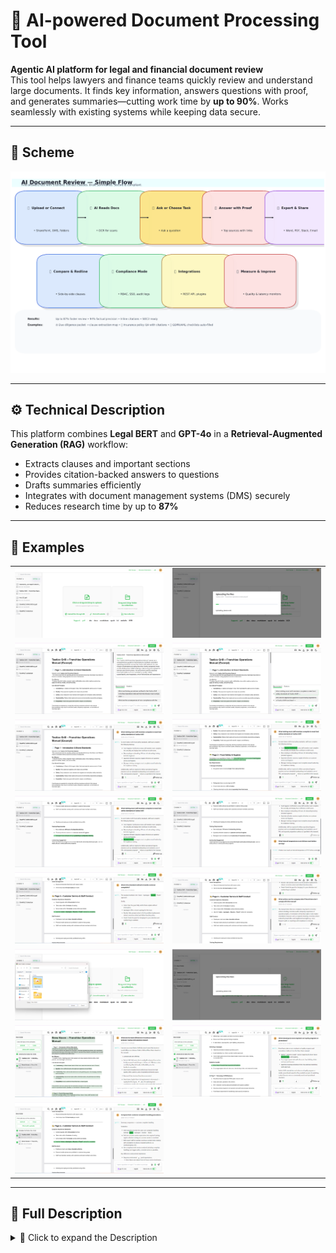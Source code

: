 # 📄 AI-powered Document Processing Tool

**Agentic AI platform for legal and financial document review**  
This tool helps lawyers and finance teams quickly review and understand large documents. It finds key information, answers questions with proof, and generates summaries—cutting work time by **up to 90%**. Works seamlessly with existing systems while keeping data secure.

---

## 🔹 Scheme

<img src="./img/img-1.png" alt="Scheme" />

---

## ⚙️ Technical Description

This platform combines **Legal BERT** and **GPT-4o** in a **Retrieval-Augmented Generation (RAG)** workflow:

- Extracts clauses and important sections
- Provides citation-backed answers to questions
- Drafts summaries efficiently
- Integrates with document management systems (DMS) securely
- Reduces research time by up to **87%**

---

## 🧩 Examples

<table>
    <tbody>
        <tr>
            <td>
                <img src="./img/img-2.png" alt="img" />
            </td>
            <td>
                <img src="./img/img-3.png" alt="img" />
            </td>
        </tr>
        <tr>
            <td>
                <img src="./img/img-4.png" alt="img" />
            </td>
            <td>
                <img src="./img/img-5.png" alt="img" />
            </td>
        </tr>
        <tr>
            <td>
                <img src="./img/img-6.png" alt="img" />
            </td>
            <td>
                <img src="./img/img-7.png" alt="img" />
            </td>
        </tr>
        <tr>
            <td>
                <img src="./img/img-8.png" alt="img" />
            </td>
            <td>
                <img src="./img/img-9.png" alt="img" />
            </td>
        </tr>
        <tr>
            <td>
                <img src="./img/img-10.png" alt="img" />
            </td>
            <td>
                <img src="./img/img-11.png" alt="img" />
            </td>
        </tr>
        <tr>
            <td>
                <img src="./img/img-12.png" alt="img" />
            </td>
            <td>
                <img src="./img/img-13.png" alt="img" />
            </td>
        </tr>
        <tr>
            <td>
                <img src="./img/img-14.png" alt="img" />
            </td>
            <td>
                <img src="./img/img-15.png" alt="img" />
            </td>
        </tr>
        <tr>
            <td>
                <img src="./img/img-16.png" alt="img" />
            </td>
            <td></td>
        </tr>
    </tbody>
</table>

---

## 📖 Full Description

<details>
  <summary>📖 Click to expand the Description</summary>

## Overview
An **agentic AI platform** designed for legal and financial document review.  
It combines **Legal-BERT** embeddings with **GPT-4o** in a Retrieval-Augmented Generation (RAG) workflow to:

- Extract clauses with high precision
- Answer questions with inline **citations**
- Draft summaries and redlines

This system cuts research time by **up to 87%**, delivering **high-accuracy, auditable outputs** for law firms, insurers, and corporate legal teams.

---

## Problem
Manual document review in law and finance is:
- Slow and **time-consuming**
- **Error-prone** and risky in compliance-heavy contexts
- Expensive due to reliance on expert hours
- Limited by outdated search systems in long PDFs and precedents

Teams waste countless hours on clause extraction, cross-referencing, and summarization—while still risking missed obligations or outdated guidance.

---

## Solution & Impact
The platform orchestrates a **retrieval-augmented generation (RAG)** pipeline:
- **Legal-BERT embeddings** locate the most relevant passages across millions of documents
- **GPT-4o** synthesizes precise, **citation-backed answers**, drafts, or redlines
- The agent autonomously re-queries, validates, or escalates for quality control

**Impact:**
- Review cycles shrink from *days to minutes*
- Confidence is boosted through **verifiable sources**
- Outputs are **audit-ready** and securely integrated

---

## Key Achievements
- ⏱ **87% reduction** in review time during due-diligence pilots
- ✅ **94% factual-precision score** (against senior associate benchmarks)
- 🔗 **Inline citations** with hyperlinks for transparency
- 📂 Seamless DMS/SharePoint integration (via REST API + Azure AD SSO)
- 🔒 SOC 2 Type II–ready with encryption-at-rest and RBAC

---

## Process

### 1. Data Collection & Corpus Development
- Sources: SEC filings, EU directives, court rulings, anonymized contracts, insurance policies, compliance frameworks
- Scale: **25M+ clauses** across diverse legal & financial domains
- PII anonymized to preserve compliance

### 2. Preprocessing & Structuring
- OCR (Tesseract + LayoutLMv3) for scanned docs
- **Clause-level chunking** (~400 tokens, with overlap)
- Normalization of dates, money, references
- Taxonomy: **120+ clause categories** annotated

### 3. Embedding Model (Legal-BERT Fine-Tuning)
- Benchmarked against Sentence-BERT, MiniLM
- Fine-tuned on **12M labeled clauses**
- Used **triplet loss + synthetic augmentation**
- Achieved **>94% retrieval recall**

### 4. Retrieval & Indexing
- **FAISS (IVF-PQ)** vector store for **50M+ vectors**
- Hybrid retrieval (dense + BM25)
- Agentic reranker filters noise for **sub-second queries**

### 5. Generation, Validation & Guardrails
- GPT-4o answers grounded in retrieved text
- Mandatory **citations with hyperlinks**
- Automatic claim verification
- **Adversarial red-teaming** to test manipulation resistance
- Human-in-the-loop QA on 2,000+ samples

### 6. Evaluation & Continuous Learning
- Automated metrics:
    - F1-score for clause detection: **0.91**
    - Latency: **1.4s/query avg.**
- Expert review: 15 senior lawyers benchmarked accuracy/compliance
- Continuous retraining with partner data

---

## Outcomes
- **87% faster** legal due diligence reviews
- **94% factual precision** validated
- **50M+ document chunks indexed** with sub-second response
- **Full auditability** with inline, clickable citations

---

## Technologies Used
- **Legal-BERT** (domain embeddings)
- **GPT-4o** (reasoning in RAG loop)
- **FAISS**, **LangChain**, **Azure Functions**
- **Docker + Kubernetes**, **Terraform/IaC**
- Secure cloud deploys with **RBAC + SOC2 compliance**

---

## End Use Cases
- Contract clause extraction, comparison & risk flagging
- Litigation discovery search (with cited answers)
- Regulatory compliance checks (GDPR, HIPAA, AML)
- Summaries, briefs & press releases from evidence sets
- Internal knowledge-base assistants for legal & financial teams

---

## References
- [Chalkidis et al., 2020 – Legal-BERT](https://arxiv.org/abs/2010.02559)
- [Devlin et al., 2019 – BERT](https://arxiv.org/abs/1810.04805)
- [Raffel et al., 2020 – T5](https://arxiv.org/abs/1910.10683)
- [Johnson et al., 2019 – FAISS](https://arxiv.org/abs/1702.08734)
- [Lewis et al., 2020 – Retrieval-Augmented Generation](https://arxiv.org/abs/2005.11401)
- [Wolf et al., 2020 – Transformers](https://arxiv.org/abs/1910.03771)
- [US DOJ, 2020 – Compliance Guidance](https://www.justice.gov/criminal-fraud/page/file/937501/download)
- [EU FRA – GDPR Handbook](https://fra.europa.eu/en/publication/2018/handbook-european-data-protection-law)

</details>
